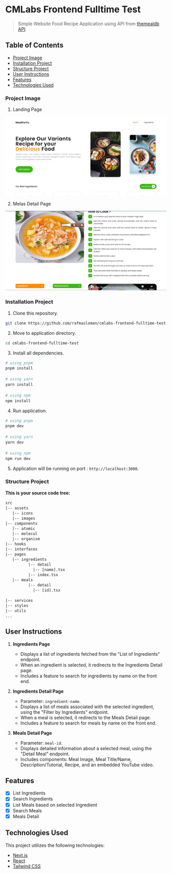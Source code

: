 # CMLabs Frontend Fulltime Test

> Simple Website Food Recipe Application using API from [themealdb API](https://themealdb.com).

## Table of Contents

- [Project Image](#project-image)
- [Installation Project](#installation-project)
- [Structure Project](#structure-project)
- [User Instructions](#user-instructions)
- [Features](#features)
- [Technologies Used](#technologies-used)

### Project Image

1. Landing Page

![Screenshot](public/screenshoot.png)

2. Melas Detail Page

![Screenshot](public/screenshoot_detail-meal.png)

### Installation Project

1. Clone this repository.

```bash
git clone https://github.com/rafmasloman/cmlabs-frontend-fulltime-test.git
```

2. Move to application directory.

```bash
cd cmlabs-frontend-fulltime-test
```

3. Install all dependencies.

```bash
# using pnpm
pnpm install

# using yarn
yarn install

# using npm
npm install
```

4. Run application.

```bash
# using pnpm
pnpm dev

# using yarn
yarn dev

# using npm
npm run dev
```

5. Application will be running on port : `http://localhost:3000`.

### Structure Project

**This is your source code tree:**

```
src
|-- assets
   |-- icons
   |-- images
|-- components
   |-- atomic
   |-- molecul
   |-- organism
|-- hooks
|-- interfaces
|-- pages
   |-- ingredients
          |-- detail
            |-- [name].tsx
          |-- index.tsx
   |-- meals
          |-- detail
            |-- [id].tsx

|-- services
|-- styles
|-- utils
...

```

## User Instructions

1. **Ingredients Page**

   - Displays a list of ingredients fetched from the "List of Ingredients" endpoint.
   - When an ingredient is selected, it redirects to the Ingredients Detail page.
   - Includes a feature to search for ingredients by name on the front end.

2. **Ingredients Detail Page**

   - Parameter: `ingredient-name`.
   - Displays a list of meals associated with the selected ingredient, using the "Filter by Ingredients" endpoint.
   - When a meal is selected, it redirects to the Meals Detail page.
   - Includes a feature to search for meals by name on the front end.

3. **Meals Detail Page**
   - Parameter: `meal-id`.
   - Displays detailed information about a selected meal, using the "Detail Meal" endpoint.
   - Includes components: Meal Image, Meal Title/Name, Description/Tutorial, Recipe, and an embedded YouTube video.

## Features

- [x] List Ingredients
- [x] Search Ingredients
- [x] List Meals based on selected Ingredient
- [x] Search Meals
- [x] Meals Detail

## Technologies Used

This project utilizes the following technologies:

- [Next.js](https://nextjs.org/)
- [React](https://reactjs.org/)
- [Tailwind CSS](https://tailwindcss.com/)

```

```
